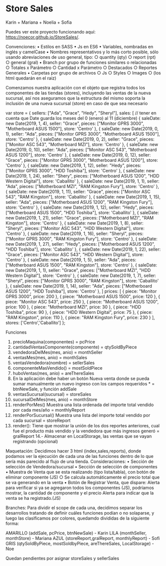 # Store Sales
Karin + Mariana + Noelia + Sofia

Puedes ver este proyecto funcionando aquí: https://noecor.github.io/StoreSales/.


Convenciones:
• Estilos en SASS
• Js en ES6
• Variables, nombradas en inglés y camelCase
• Nombres representativos y lo más corto posible, sólo usando abreviaciones de uso general, tipo:
	○ quantity (qty)
	○ report (rpt)
	○ general (gral)
• Branch por grupo de funciones similares o relacionadas
	○ Totales x Parámetro
	○ Cantidad x Parámetro
	○ Destacados
	○ Reportes Generales
• Carpetas por grupo de archivos
	○ Js
	○ Styles
	○ Images
	○ (los html quedarán en el raiz)

Comenzamos nuestra aplicación con el objeto que registra todos los componentes de las tiendas (stores), incluyendo las ventas de la nueva sucursal, así nos aseguramos que la estructura del mismo soporta la inclusión de una nueva sucursal (store) en caso de que sea necesario

var store = {
sellers: ["Ada", "Grace", "Hedy", "Sheryl"],
sales: [
    // tener en cuenta que Date guarda los meses del 0 (enero) al 11 (diciembre)
    { saleDate: new Date(2019, 1, 4), seller: "Grace", pieces: ["Monitor GPRS 3000", "Motherboard ASUS 1500"], store: 'Centro' },
    { saleDate: new Date(2019, 0, 1), seller: "Ada", pieces: ["Monitor GPRS 3000", "Motherboard ASUS 1500"], store: 'Centro' },
    { saleDate: new Date(2019, 0, 2), seller: "Grace", pieces: ["Monitor ASC 543", "Motherboard MZI"], store: 'Centro' },
    { saleDate: new Date(2019, 0, 10), seller: "Ada", pieces: ["Monitor ASC 543", "Motherboard ASUS 1200"], store: 'Centro' },
    { saleDate: new Date(2019, 0, 12), seller: "Grace", pieces: ["Monitor GPRS 3000", "Motherboard ASUS 1200"], store: 'Centro' },
    { saleDate: new Date(2019, 1, 12), seller: "Hedy", pieces: ["Monitor GPRS 3000", "HDD Toshiba"], store: 'Centro' }, 
    { saleDate: new Date(2019, 1, 24), seller: "Shery", pieces: ["Motherboard ASUS 1200", "HDD Western Digital"], store: 'Caballito' },
    { saleDate: new Date(2019, 1, 1), seller: "Ada", pieces: ["Motherboard MZI", "RAM Kingston Fury"], store: 'Centro' },
    { saleDate: new Date(2019, 1, 11), seller: "Grace", pieces: ["Monitor ASC 543", "RAM Kingston"], store: 'Caballito' },
    { saleDate: new Date(2019, 1, 15), seller: "Ada", pieces: ["Motherboard ASUS 1200", "RAM Kingston Fury"], store: 'Centro' },
    { saleDate: new Date(2019, 1, 12), seller: "Hedy", pieces: ["Motherboard ASUS 1500", "HDD Toshiba"], store: 'Caballito' },
    { saleDate: new Date(2019, 1, 21), seller: "Grace", pieces: ["Motherboard MZI", "RAM Kingston"], store: 'Centro' },
    { saleDate: new Date(2019, 1, 8), seller: "Sheryl", pieces: ["Monitor ASC 543", "HDD Western Digital"], store: 'Centro' },
    { saleDate: new Date(2019, 1, 16), seller: "Sheryl", pieces: ["Monitor GPRS 3000", "RAM Kingston Fury"], store: 'Centro' },
    { saleDate: new Date(2019, 1, 27), seller: "Hedy", pieces: ["Motherboard ASUS 1200", "HDD Toshiba"], store: 'Caballito' },
    { saleDate: new Date(2019, 1, 22), seller: "Grace", pieces: ["Monitor ASC 543", "HDD Western Digital"], store: 'Centro' },
    { saleDate: new Date(2019, 1, 5), seller: "Ada", pieces: ["Motherboard ASUS 1500", "RAM Kingston"], store: 'Centro' },
    { saleDate: new Date(2019, 1, 1), seller: "Grace", pieces: ["Motherboard MZI", "HDD Western Digital"], store: 'Centro' },
    { saleDate: new Date(2019, 1, 7), seller: "Sheryl", pieces: ["Monitor GPRS 3000", "RAM Kingston"], store: 'Caballito' },
    { saleDate: new Date(2019, 1, 14), seller: "Ada", pieces: ["Motherboard ASUS 1200", "HDD Toshiba"], store: 'Centro' },
 ]
prices: [
    { piece: "Monitor GPRS 3000", price: 200 },
    { piece: "Motherboard ASUS 1500", price: 120 },
    { piece: "Monitor ASC 543", price: 250 },
    { piece: "Motherboard ASUS 1200", price: 100 },
    { piece: "Motherboard MZI", price: 30 },
    { piece: "HDD Toshiba", price: 90 },
    { piece: "HDD Western Digital", price: 75 },
    { piece: "RAM Kingston", price: 110 },
    { piece: "RAM Kingston Fury", price: 230 }
  ],
stores: ['Centro','Caballito']
};

Funciones
1. precioMaquina(componentes) = pcPrice
2. cantidadVentasComponente(componente) = qtySoldByPiece
3. vendedoraDelMes(mes, anio) = monthSeller
4. ventasMes(mes, anio) = monthSales 
5. ventasVendedora(nombre) = sellerSales
6. componenteMasVendido() = mostSoldPiece
7. huboVentas(mes, anio) = areThereSales
8. En la aplicación debe haber un botón Nueva venta donde se pueda sumar manualmente un nuevo ingreso con los campos requeridos * = btnNewSale, y función addSale
9. ventasSucursal(sucursal) = storeSales
10. sucursalDelMes(mes, anio) = monthStore
11. renderPorMes() Muestra una lista ordenada del importe total vendido por cada mes/año = monthlyReport
12. renderPorSucursal() Muestra una lista del importe total vendido por cada sucursal = storeReport
13. render(): Tiene que mostrar la unión de los dos reportes anteriores, cual fue el producto más vendido y la vendedora que más ingresos generó = gralReport
14.- Almacenar en LocalStorage, las ventas que se vayan registrando (opcional)

Maquetación:
Decidimos hacer 3 html (index,sales,reports), donde podamos ver la ejecución de cada una de las funciones dentro de lo que sería más parecido al flujo de una tienda.
Consideraciones:
• Sección de selección de Vendedora/sucursal
• Sección de selección de componentes
• Muestra de Venta que se esta realizando (tipo lista/tabla), con botón de eliminar componente (JS)
	○ Se calcula automáticamente el precio total que se va generando en la venta
• Botón de Registrar Venta, que dispare:
	Alerta para verificar si ya se agregaron todos los componentes (JS), podríamos mostrar, la cantidad de componente y el precio
	Alerta para indicar que la venta se ha registrado.(JS)
		
Branches:
Para dividir el scope de cada una, decidimos separar los desarrollos tratando de definir cuáles funciones podían o no solaparse, y luego las clasificamos por colores, quedamdo divididas de la siguiente forma:

AMARILLO (addSale, pcPrice, btnNewSale) - Karin
LILA (monthSeller, monthStore) - Mariana
AZUL (storeReport,gralReport, monthlyReport) - Sofi
GRIS (qtySoldByPiece, mostSoldbyPiece, areThereSales, LocalStorage) - Noe

Quedan pendientes por asignar storeSales y sellerSales

